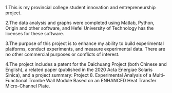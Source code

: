 1.This is my provincial college student innovation and entrepreneurship project.

2.The data analysis and graphs were completed using Matlab, Python, Origin and 
other software, and Hefei University of Technology has the licenses for these software.

3.The purpose of this project is to enhance my ability to build experimental platforms, 
conduct experiments, and measure experimental data. There are no other commercial 
purposes or conflicts of interest.

4.The project includes a patent for the Daichuang Project (both Chinese and English), 
a related paper (published in the 2020 Acta Energiae Solaris Sinica), and a project 
summary: Project 8. Experimental Analysis of a Multi-Functional Trombe Wall Module 
Based on an ENHANCED Heat Transfer Micro-Channel Plate.
